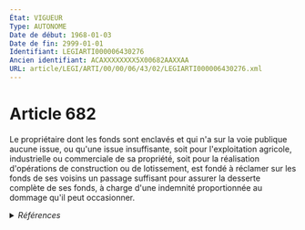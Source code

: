 ```yaml
---
État: VIGUEUR
Type: AUTONOME
Date de début: 1968-01-03
Date de fin: 2999-01-01
Identifiant: LEGIARTI000006430276
Ancien identifiant: ACAXXXXXXXX5X00682AAXXAA
URL: article/LEGI/ARTI/00/00/06/43/02/LEGIARTI000006430276.xml
---
```


<h1>Article 682</h1>

Le propriétaire dont les fonds sont enclavés et qui n'a sur la voie publique
aucune issue, ou qu'une issue insuffisante, soit pour l'exploitation agricole,
industrielle ou commerciale de sa propriété, soit pour la réalisation
d'opérations de construction ou de lotissement, est fondé à réclamer sur les
fonds de ses voisins un passage suffisant pour assurer la desserte complète de
ses fonds, à charge d'une indemnité proportionnée au dommage qu'il peut
occasionner.


<details>
  <summary><em>Références</em></summary>

  <h2>Articles faisant référence à l'article</h2>
  
  <ul>
    <li>
      <a href="https://legal.tricoteuses.fr//redirection/LEGIARTI000036582978?vers=git&vers=legifrance">Décret n° 2018-71 du 7 février 2018 autorisant la Société d'aménagement foncier et d'établissement rural Pays de la Loire à exercer le droit de préemption et à bénéficier de l'offre amiable avant adjudication volontaire - article 2 AUTONOME VIGUEUR, en vigueur depuis le 2018-02-09</a> CITATION source
    </li>
    <li>
      <a href="https://legal.tricoteuses.fr//redirection/LEGIARTI000006326184?vers=git&vers=legifrance">Décret du 19 février 1988 autorisant la société d'aménagement foncier et d'établissement rural Maine-Océan à exercer le droit de préemption et à bénéficier de l'offre amiable avant adjudication volontaire, institué par l'article 7 de la loi n° 62-933 du 8 août 1962 complémentaire à la loi d'orientation agricole - article 2 AUTONOME VIGUEUR, en vigueur depuis le 1988-02-21</a> CITATION source
    </li>
    <li>
      <a href="https://legal.tricoteuses.fr//redirection/LEGIARTI000023399875?vers=git&vers=legifrance">Décret n° 2010-1697 du 29 décembre 2010 approuvant la convention et le cahier des charges de concession par l'Etat à Electricité de France SA de l'aménagement et de l'exploitation de la chute de Gavet sur la rivière Romanche dans le département de l'Isère, déclarant d'utilité publique cette opération et portant mise en compatibilité du plan d'occupation des sols de la commune de Livet-et-Gavet - article AUTONOME MODIFIE, en vigueur du 2011-01-01 au 2015-03-22</a> CITATION source
    </li>
    <li>
      <a href="https://legal.tricoteuses.fr//redirection/LEGIARTI000006321898?vers=git&vers=legifrance">Décret du 26 janvier 1987 autorisant pour une nouvelle période de cinq années la société d'aménagement foncier et d'établissement rural de Bourgogne à exercer le droit de préemption et à bénéficier de l'offre amiable avant adjudication volontaire institué par l'article 7 de la loi n° 62-933 du 8 août 1962 complémentaire à la loi d'orientation agricole - article 2 AUTONOME VIGUEUR, en vigueur depuis le 1987-01-28</a> CITATION source
    </li>
    <li>
      <a href="https://legal.tricoteuses.fr//redirection/LEGIARTI000006430303?vers=git&vers=legifrance">Code civil - article 685 AUTONOME VIGUEUR, en vigueur depuis le 1881-08-26</a> CITATION source
    </li>
    <li>
      <a href="https://legal.tricoteuses.fr//redirection/LEGIARTI000006430295?vers=git&vers=legifrance">Code civil - article 684 AUTONOME VIGUEUR, en vigueur depuis le 1881-08-26</a> CITATION source
    </li>
    <li>
      <a href="https://legal.tricoteuses.fr//redirection/LEGIARTI000031549649?vers=git&vers=legifrance">Décret du 29 août 2011 autorisant pour une période de cinq années la Société d'aménagement foncier et d'établissement rural Aveyron-Lot-Tarn à exercer le droit de préemption et à bénéficier de l'offre amiable avant adjudication volontaire - article 2 AUTONOME VIGUEUR, en vigueur depuis le 2015-11-30</a> CITATION source
    </li>
    <li>
      <a href="https://legal.tricoteuses.fr//redirection/LEGIARTI000031549610?vers=git&vers=legifrance">Décret du 5 septembre 2013 autorisant pour une nouvelle période de cinq années la Société d'aménagement foncier et d'établissement rural Aquitaine-Atlantique à exercer le droit de préemption et à bénéficier de l'offre amiable avant adjudication volontaire - article 2 AUTONOME VIGUEUR, en vigueur depuis le 2015-11-30</a> CITATION source
    </li>
    <li>
      <a href="https://legal.tricoteuses.fr//redirection/LEGIARTI000031548623?vers=git&vers=legifrance">Décret du 5 septembre 2013 autorisant pour une nouvelle période de cinq années la Société d'aménagement foncier et d'établissement rural Aquitaine-Atlantique à exercer le droit de préemption et à bénéficier de l'offre amiable avant adjudication volontaire - article 2 AUTONOME MODIFIE, en vigueur du 2013-09-08 au 2015-11-30</a> CITATION source
    </li>
    <li>
      <a href="https://legal.tricoteuses.fr//redirection/LEGIARTI000031649431?vers=git&vers=legifrance">Décret n° 2015-1701 du 18 décembre 2015 autorisant la Société d'aménagement foncier et d'établissement rural de Bretagne à exercer le droit de préemption et à bénéficier de l'offre amiable avant adjudication volontaire - article 2 AUTONOME ABROGE, en vigueur du 2015-12-21 au 2017-11-06</a> CITATION source
    </li>
    <li>
      <a href="https://legal.tricoteuses.fr//redirection/LEGIARTI000033074939?vers=git&vers=legifrance">Décret n° 2016-1168 du 29 août 2016 autorisant la Société d'aménagement foncier et d'établissement rural de Centre à exercer le droit de préemption et à bénéficier de l'offre amiable avant adjudication volontaire - article 2 AUTONOME VIGUEUR, en vigueur depuis le 2016-08-31</a> CITATION source
    </li>
    <li>
      <a href="https://legal.tricoteuses.fr//redirection/LEGIARTI000035972817?vers=git&vers=legifrance">Décret n° 2017-1540 du 3 novembre 2017 autorisant la société d'aménagement foncier et d'établissement rural de Bretagne à exercer le droit de préemption et à bénéficier de l'offre amiable avant adjudication volontaire - article 2 AUTONOME VIGUEUR, en vigueur depuis le 2017-11-06</a> CITATION source
    </li>
    <li>
      <a href="https://legal.tricoteuses.fr//redirection/LEGIARTI000020765249?vers=git&vers=legifrance">Décret n° 2009-721 du 17 juin 2009 relatif à l'aménagement et à l'exploitation de la chute de Kembs dans le département du Haut-Rhin - article Annexe AUTONOME MODIFIE, en vigueur du 2009-06-21 au 2014-03-23</a> CITATION source
    </li>
    <li>
      <a href="https://legal.tricoteuses.fr//redirection/LEGIARTI000041463933?vers=git&vers=legifrance">Décret n° 2010-1697 du 29 décembre 2010 approuvant la convention et le cahier des charges de concession par l'Etat à Electricité de France SA de l'aménagement et de l'exploitation de la chute de Gavet sur la rivière Romanche dans le département de l'Isère, déclarant d'utilité publique cette opération et portant mise en compatibilité du plan d'occupation des sols de la commune de Livet-et-Gavet - article AUTONOME VIGUEUR, en vigueur depuis le 2020-01-01</a> CITATION source
    </li>
    <li>
      <a href="https://legal.tricoteuses.fr//redirection/LEGIARTI000006602112?vers=git&vers=legifrance">Décret du 23 octobre 2001 autorisant pour une nouvelle période de cinq années la Société d'aménagement foncier et d'établissement rural Garonne-Périgord à exercer le droit de préemption et à bénéficier de l'offre amiable avant adjudication volontaire - article 2 AUTONOME VIGUEUR, en vigueur depuis le 2001-10-26</a> CITATION source
    </li>
    <li>
      <a href="https://legal.tricoteuses.fr//redirection/LEGIARTI000030402955?vers=git&vers=legifrance">Décret n° 2015-339 du 25 mars 2015 autorisant la Société d'aménagement foncier et d'établissement rural de Picardie à exercer le droit de préemption et à bénéficier de l'offre amiable avant adjudication volontaire - article 2 AUTONOME VIGUEUR, en vigueur depuis le 2015-03-28</a> CITATION source
    </li>
    <li>
      <a href="https://legal.tricoteuses.fr//redirection/LEGIARTI000006215637?vers=git&vers=legifrance">Décret n°2002-1464 du 11 décembre 2002 autorisant la Société d'aménagement foncier et d'établissement rural de Corse à exercer le droit de préemption et à bénéficier de l'offre amiable avant adjudication volontaire pour une nouvelle période de trois ans - article 2 AUTONOME VIGUEUR, en vigueur depuis le 2002-12-18</a> CITATION source
    </li>
    <li>
      <a href="https://legal.tricoteuses.fr//redirection/LEGIARTI000006465258?vers=git&vers=legifrance">Loi n°67-1253 du 30 décembre 1967 D'ORIENTATION FONCIERE - article 36 ENTIEREMENT_MODIF</a> MODIFICATION cible
    </li>
    <li>
      <a href="https://legal.tricoteuses.fr//redirection/LEGIARTI000006602610?vers=git&vers=legifrance">Décret n°96-947 du 30 octobre 1996 autorisant pour une nouvelle période de cinq années la Société d'aménagement foncier et d'établissement rural Garonne-Périgord à exercer le droit de préemption et à bénéficier de l'offre amiable avant adjudication volontaire - article 2 AUTONOME VIGUEUR, en vigueur depuis le 1996-10-31</a> CITATION source
    </li>
    <li>
      <a href="https://legal.tricoteuses.fr//redirection/LEGIARTI000020792219?vers=git&vers=legifrance">Décret du 5 mars 2009 autorisant pour une nouvelle période de cinq années la Société d'aménagement foncier et d'établissement rural Champagne-Ardenne à exercer le droit de préemption et à bénéficier de l'offre amiable avant adjudication volontaire - article 2 AUTONOME MODIFIE, en vigueur du 2009-06-26 au 2015-03-22</a> CITATION source
    </li>
    <li>
      <a href="https://legal.tricoteuses.fr//redirection/LEGIARTI000036583028?vers=git&vers=legifrance">Décret n° 2018-70 du 7 février 2018 autorisant la Société d'aménagement foncier et d'établissement rural Poitou-Charentes à exercer le droit de préemption et à bénéficier de l'offre amiable avant adjudication volontaire - article 2 AUTONOME VIGUEUR, en vigueur depuis le 2018-02-09</a> CITATION source
    </li>
    <li>
      <a href="https://legal.tricoteuses.fr//redirection/LEGIARTI000023260294?vers=git&vers=legifrance">Décret n° 2010-1591 du 17 décembre 2010 autorisant pour une nouvelle période de cinq années la Société d'aménagement foncier et d'établissement rural de Corse à exercer le droit de préemption et à bénéficier de l'offre amiable avant adjudication volontaire - article 2 AUTONOME VIGUEUR, en vigueur depuis le 2010-12-20</a> CITATION source
    </li>
    <li>
      <a href="https://legal.tricoteuses.fr//redirection/LEGIARTI000006247803?vers=git&vers=legifrance">Décret n°2005-1640 du 20 décembre 2005 autorisant la Société d'aménagement foncier et d'établissement rural de Corse à exercer le droit de préemption pour une période de cinq ans - article 2 AUTONOME VIGUEUR, en vigueur depuis le 2005-12-27</a> CITATION source
    </li>
    <li>
      <a href="https://legal.tricoteuses.fr//redirection/LEGIARTI000028252433?vers=git&vers=legifrance">Décret du 5 mars 2009 autorisant pour une nouvelle période de cinq années la Société d'aménagement foncier et d'établissement rural Champagne-Ardenne à exercer le droit de préemption et à bénéficier de l'offre amiable avant adjudication volontaire - article 2 AUTONOME VIGUEUR, en vigueur depuis le 2015-03-22</a> CITATION source
    </li>
    <li>
      <a href="https://legal.tricoteuses.fr//redirection/LEGIARTI000047135575?vers=git&vers=legifrance">Décret n° 2009-721 du 17 juin 2009 relatif à l'aménagement et à l'exploitation de la chute de Kembs dans le département du Haut-Rhin - article Annexe AUTONOME VIGUEUR, en vigueur depuis le 2023-02-16</a> CITATION source
    </li>
    <li>
      <a href="https://legal.tricoteuses.fr//redirection/LEGIARTI000029901591?vers=git&vers=legifrance">Décret n° 2010-1697 du 29 décembre 2010 approuvant la convention et le cahier des charges de concession par l'Etat à Electricité de France SA de l'aménagement et de l'exploitation de la chute de Gavet sur la rivière Romanche dans le département de l'Isère, déclarant d'utilité publique cette opération et portant mise en compatibilité du plan d'occupation des sols de la commune de Livet-et-Gavet - article AUTONOME MODIFIE, en vigueur du 2015-03-22 au 2017-01-01</a> CITATION source
    </li>
    <li>
      <a href="https://legal.tricoteuses.fr//redirection/LEGIARTI000020790453?vers=git&vers=legifrance">Décret du 5 mars 2009 autorisant pour une nouvelle période de cinq années la Société d'aménagement foncier et d'établissement rural Champagne-Ardenne à exercer le droit de préemption et à bénéficier de l'offre amiable avant adjudication volontaire - article 2 AUTONOME MODIFIE, en vigueur du 2009-03-08 au 2009-06-26</a> CITATION source
    </li>
    <li>
      <a href="https://legal.tricoteuses.fr//redirection/LEGIARTI000006321106?vers=git&vers=legifrance">Décret du 21 août 1986 autorisant pour une nouvelle période de cinq années la société d'aménagement foncier et d'établissement rural de la Guadeloupe à exercer le droit de préemption, et à bénéficier de l'offre amiable avant adjudication volontaire, institué par l'article 7 de la loi n° 62-933 du 8 août 1962 complémentaire à la loi d'orientation agricole - article 2 AUTONOME VIGUEUR, en vigueur depuis le 1986-08-27</a> CITATION source
    </li>
    <li>
      <a href="https://legal.tricoteuses.fr//redirection/LEGIARTI000006429909?vers=git&vers=legifrance">Code civil - article 647 AUTONOME VIGUEUR, en vigueur depuis le 1804-03-21</a> CITATION source
    </li>
    <li>
      <a href="https://legal.tricoteuses.fr//redirection/LEGIARTI000006430309?vers=git&vers=legifrance">Code civil - article 685-1 AUTONOME VIGUEUR, en vigueur depuis le 1971-06-27</a> CITATION source
    </li>
    <li>
      <a href="https://legal.tricoteuses.fr//redirection/LEGIARTI000029901542?vers=git&vers=legifrance">Décret n° 2009-721 du 17 juin 2009 relatif à l'aménagement et à l'exploitation de la chute de Kembs dans le département du Haut-Rhin - article Annexe AUTONOME MODIFIE, en vigueur du 2014-03-23 au 2023-02-16</a> CITATION source
    </li>
    <li>
      <a href="https://legal.tricoteuses.fr//redirection/LEGIARTI000031548676?vers=git&vers=legifrance">Décret du 29 août 2011 autorisant pour une période de cinq années la Société d'aménagement foncier et d'établissement rural Aveyron-Lot-Tarn à exercer le droit de préemption et à bénéficier de l'offre amiable avant adjudication volontaire - article 2 AUTONOME MODIFIE, en vigueur du 2011-09-01 au 2015-11-30</a> CITATION source
    </li>
    <li>
      <a href="https://legal.tricoteuses.fr//redirection/LEGIARTI000033702034?vers=git&vers=legifrance">Décret n° 2010-1697 du 29 décembre 2010 approuvant la convention et le cahier des charges de concession par l'Etat à Electricité de France SA de l'aménagement et de l'exploitation de la chute de Gavet sur la rivière Romanche dans le département de l'Isère, déclarant d'utilité publique cette opération et portant mise en compatibilité du plan d'occupation des sols de la commune de Livet-et-Gavet - article AUTONOME MODIFIE, en vigueur du 2017-01-01 au 2020-01-01</a> CITATION source
    </li>
  </ul>
  
  <h2>Références faites par l'article</h2>
  
  <ul>
    <li>
      1967-12-30 MODIFICATION source <a href="https://legal.tricoteuses.fr//redirection/LEGIARTI000006465258?vers=git&vers=legifrance">Loi n°67-1253 du 30 décembre 1967 D'ORIENTATION FONCIERE - article 36 ENTIEREMENT_MODIF</a>
    </li>
    <li>
      1987-01-26 CITATION cible <a href="https://legal.tricoteuses.fr//redirection/LEGIARTI000006321898?vers=git&vers=legifrance">Décret du 26 janvier 1987 autorisant pour une nouvelle période de cinq années la société d'aménagement foncier et d'établissement rural de Bourgogne à exercer le droit de préemption et à bénéficier de l'offre amiable avant adjudication volontaire institué par l'article 7 de la loi n° 62-933 du 8 août 1962 complémentaire à la loi d'orientation agricole - article 2 AUTONOME VIGUEUR, en vigueur depuis le 1987-01-28</a>
    </li>
    <li>
      1988-02-19 CITATION cible <a href="https://legal.tricoteuses.fr//redirection/LEGIARTI000006326184?vers=git&vers=legifrance">Décret du 19 février 1988 autorisant la société d'aménagement foncier et d'établissement rural Maine-Océan à exercer le droit de préemption et à bénéficier de l'offre amiable avant adjudication volontaire, institué par l'article 7 de la loi n° 62-933 du 8 août 1962 complémentaire à la loi d'orientation agricole - article 2 AUTONOME VIGUEUR, en vigueur depuis le 1988-02-21</a>
    </li>
    <li>
      1996-10-30 CITATION cible <a href="https://legal.tricoteuses.fr//redirection/LEGIARTI000006602610?vers=git&vers=legifrance">Décret n°96-947 du 30 octobre 1996 autorisant pour une nouvelle période de cinq années la Société d'aménagement foncier et d'établissement rural Garonne-Périgord à exercer le droit de préemption et à bénéficier de l'offre amiable avant adjudication volontaire - article 2 AUTONOME VIGUEUR, en vigueur depuis le 1996-10-31</a>
    </li>
    <li>
      2001-10-23 CITATION cible <a href="https://legal.tricoteuses.fr//redirection/LEGIARTI000006602112?vers=git&vers=legifrance">Décret du 23 octobre 2001 autorisant pour une nouvelle période de cinq années la Société d'aménagement foncier et d'établissement rural Garonne-Périgord à exercer le droit de préemption et à bénéficier de l'offre amiable avant adjudication volontaire - article 2 AUTONOME VIGUEUR, en vigueur depuis le 2001-10-26</a>
    </li>
    <li>
      2002-12-11 CITATION cible <a href="https://legal.tricoteuses.fr//redirection/LEGIARTI000006215637?vers=git&vers=legifrance">Décret n°2002-1464 du 11 décembre 2002 autorisant la Société d'aménagement foncier et d'établissement rural de Corse à exercer le droit de préemption et à bénéficier de l'offre amiable avant adjudication volontaire pour une nouvelle période de trois ans - article 2 AUTONOME VIGUEUR, en vigueur depuis le 2002-12-18</a>
    </li>
    <li>
      2005-12-20 CITATION cible <a href="https://legal.tricoteuses.fr//redirection/LEGIARTI000006247803?vers=git&vers=legifrance">Décret n°2005-1640 du 20 décembre 2005 autorisant la Société d'aménagement foncier et d'établissement rural de Corse à exercer le droit de préemption pour une période de cinq ans - article 2 AUTONOME VIGUEUR, en vigueur depuis le 2005-12-27</a>
    </li>
    <li>
      2009-03-05 CITATION cible <a href="https://legal.tricoteuses.fr//redirection/LEGIARTI000028252433?vers=git&vers=legifrance">Décret du 5 mars 2009 autorisant pour une nouvelle période de cinq années la Société d'aménagement foncier et d'établissement rural Champagne-Ardenne à exercer le droit de préemption et à bénéficier de l'offre amiable avant adjudication volontaire - article 2 AUTONOME VIGUEUR, en vigueur depuis le 2015-03-22</a>
    </li>
    <li>
      2009-06-17 CITATION cible <a href="https://legal.tricoteuses.fr//redirection/LEGIARTI000047135575?vers=git&vers=legifrance">Décret n° 2009-721 du 17 juin 2009 relatif à l'aménagement et à l'exploitation de la chute de Kembs dans le département du Haut-Rhin - article Annexe AUTONOME VIGUEUR, en vigueur depuis le 2023-02-16</a>
    </li>
    <li>
      2010-12-17 CITATION cible <a href="https://legal.tricoteuses.fr//redirection/LEGIARTI000023260294?vers=git&vers=legifrance">Décret n° 2010-1591 du 17 décembre 2010 autorisant pour une nouvelle période de cinq années la Société d'aménagement foncier et d'établissement rural de Corse à exercer le droit de préemption et à bénéficier de l'offre amiable avant adjudication volontaire - article 2 AUTONOME VIGUEUR, en vigueur depuis le 2010-12-20</a>
    </li>
    <li>
      2010-12-29 CITATION cible <a href="https://legal.tricoteuses.fr//redirection/LEGIARTI000041463933?vers=git&vers=legifrance">Décret n° 2010-1697 du 29 décembre 2010 approuvant la convention et le cahier des charges de concession par l'Etat à Electricité de France SA de l'aménagement et de l'exploitation de la chute de Gavet sur la rivière Romanche dans le département de l'Isère, déclarant d'utilité publique cette opération et portant mise en compatibilité du plan d'occupation des sols de la commune de Livet-et-Gavet - article AUTONOME VIGUEUR, en vigueur depuis le 2020-01-01</a>
    </li>
    <li>
      2011-08-29 CITATION cible <a href="https://legal.tricoteuses.fr//redirection/LEGIARTI000031549649?vers=git&vers=legifrance">Décret du 29 août 2011 autorisant pour une période de cinq années la Société d'aménagement foncier et d'établissement rural Aveyron-Lot-Tarn à exercer le droit de préemption et à bénéficier de l'offre amiable avant adjudication volontaire - article 2 AUTONOME VIGUEUR, en vigueur depuis le 2015-11-30</a>
    </li>
    <li>
      2013-09-05 CITATION cible <a href="https://legal.tricoteuses.fr//redirection/LEGIARTI000031549610?vers=git&vers=legifrance">Décret du 5 septembre 2013 autorisant pour une nouvelle période de cinq années la Société d'aménagement foncier et d'établissement rural Aquitaine-Atlantique à exercer le droit de préemption et à bénéficier de l'offre amiable avant adjudication volontaire - article 2 AUTONOME VIGUEUR, en vigueur depuis le 2015-11-30</a>
    </li>
    <li>
      2015-03-25 CITATION cible <a href="https://legal.tricoteuses.fr//redirection/LEGIARTI000030402955?vers=git&vers=legifrance">Décret n° 2015-339 du 25 mars 2015 autorisant la Société d'aménagement foncier et d'établissement rural de Picardie à exercer le droit de préemption et à bénéficier de l'offre amiable avant adjudication volontaire - article 2 AUTONOME VIGUEUR, en vigueur depuis le 2015-03-28</a>
    </li>
    <li>
      2015-12-18 CITATION cible <a href="https://legal.tricoteuses.fr//redirection/LEGIARTI000031649431?vers=git&vers=legifrance">Décret n° 2015-1701 du 18 décembre 2015 autorisant la Société d'aménagement foncier et d'établissement rural de Bretagne à exercer le droit de préemption et à bénéficier de l'offre amiable avant adjudication volontaire - article 2 AUTONOME ABROGE, en vigueur du 2015-12-21 au 2017-11-06</a>
    </li>
    <li>
      2016-08-29 CITATION cible <a href="https://legal.tricoteuses.fr//redirection/LEGIARTI000033074939?vers=git&vers=legifrance">Décret n° 2016-1168 du 29 août 2016 autorisant la Société d'aménagement foncier et d'établissement rural de Centre à exercer le droit de préemption et à bénéficier de l'offre amiable avant adjudication volontaire - article 2 AUTONOME VIGUEUR, en vigueur depuis le 2016-08-31</a>
    </li>
    <li>
      2017-11-03 CITATION cible <a href="https://legal.tricoteuses.fr//redirection/LEGIARTI000035972817?vers=git&vers=legifrance">Décret n° 2017-1540 du 3 novembre 2017 autorisant la société d'aménagement foncier et d'établissement rural de Bretagne à exercer le droit de préemption et à bénéficier de l'offre amiable avant adjudication volontaire - article 2 AUTONOME VIGUEUR, en vigueur depuis le 2017-11-06</a>
    </li>
    <li>
      2018-02-07 CITATION cible <a href="https://legal.tricoteuses.fr//redirection/LEGIARTI000036583028?vers=git&vers=legifrance">Décret n° 2018-70 du 7 février 2018 autorisant la Société d'aménagement foncier et d'établissement rural Poitou-Charentes à exercer le droit de préemption et à bénéficier de l'offre amiable avant adjudication volontaire - article 2 AUTONOME VIGUEUR, en vigueur depuis le 2018-02-09</a>
    </li>
    <li>
      2018-02-07 CITATION cible <a href="https://legal.tricoteuses.fr//redirection/LEGIARTI000036582978?vers=git&vers=legifrance">Décret n° 2018-71 du 7 février 2018 autorisant la Société d'aménagement foncier et d'établissement rural Pays de la Loire à exercer le droit de préemption et à bénéficier de l'offre amiable avant adjudication volontaire - article 2 AUTONOME VIGUEUR, en vigueur depuis le 2018-02-09</a>
    </li>
    <li>
      2999-01-01 CITATION cible <a href="https://legal.tricoteuses.fr//redirection/LEGIARTI000006429909?vers=git&vers=legifrance">Code civil - article 647 AUTONOME VIGUEUR, en vigueur depuis le 1804-03-21</a>
    </li>
    <li>
      2999-01-01 CITATION cible <a href="https://legal.tricoteuses.fr//redirection/LEGIARTI000006430295?vers=git&vers=legifrance">Code civil - article 684 AUTONOME VIGUEUR, en vigueur depuis le 1881-08-26</a>
    </li>
    <li>
      2999-01-01 CITATION cible <a href="https://legal.tricoteuses.fr//redirection/LEGIARTI000006430303?vers=git&vers=legifrance">Code civil - article 685 AUTONOME VIGUEUR, en vigueur depuis le 1881-08-26</a>
    </li>
    <li>
      2999-01-01 CITATION cible <a href="https://legal.tricoteuses.fr//redirection/LEGIARTI000006430309?vers=git&vers=legifrance">Code civil - article 685-1 AUTONOME VIGUEUR, en vigueur depuis le 1971-06-27</a>
    </li>
    <li>
      1986-08-21 CITATION cible <a href="https://legal.tricoteuses.fr//redirection/LEGIARTI000006321106?vers=git&vers=legifrance">Décret du 21 août 1986 autorisant pour une nouvelle période de cinq années la société d'aménagement foncier et d'établissement rural de la Guadeloupe à exercer le droit de préemption, et à bénéficier de l'offre amiable avant adjudication volontaire, institué par l'article 7 de la loi n° 62-933 du 8 août 1962 complémentaire à la loi d'orientation agricole - article 2 AUTONOME VIGUEUR, en vigueur depuis le 1986-08-27</a>
    </li>
    <li>
      CODIFICATION source Loi 1804-01-31
    </li>
    <li>
      CREATION source Loi 1804-01-31 promulguée le 10 février 1804
    </li>
  </ul>
</details>
